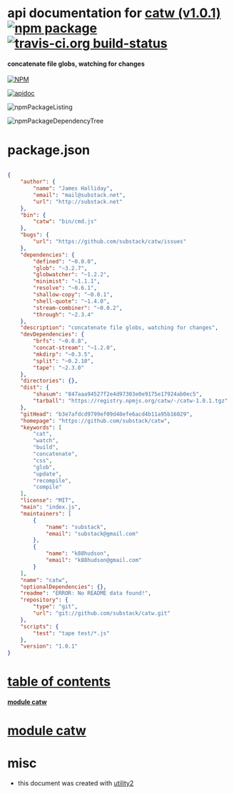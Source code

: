 # api documentation for  [catw (v1.0.1)](https://github.com/substack/catw)  [![npm package](https://img.shields.io/npm/v/npmdoc-catw.svg?style=flat-square)](https://www.npmjs.org/package/npmdoc-catw) [![travis-ci.org build-status](https://api.travis-ci.org/npmdoc/node-npmdoc-catw.svg)](https://travis-ci.org/npmdoc/node-npmdoc-catw)
#### concatenate file globs, watching for changes

[![NPM](https://nodei.co/npm/catw.png?downloads=true)](https://www.npmjs.com/package/catw)

[![apidoc](https://npmdoc.github.io/node-npmdoc-catw/build/screenCapture.buildApidoc.browser.%252Fhome%252Ftravis%252Fbuild%252Fnpmdoc%252Fnode-npmdoc-catw%252Ftmp%252Fbuild%252Fapidoc.html.png)](https://npmdoc.github.io/node-npmdoc-catw/build/apidoc.html)

![npmPackageListing](https://npmdoc.github.io/node-npmdoc-catw/build/screenCapture.npmPackageListing.svg)

![npmPackageDependencyTree](https://npmdoc.github.io/node-npmdoc-catw/build/screenCapture.npmPackageDependencyTree.svg)



# package.json

```json

{
    "author": {
        "name": "James Halliday",
        "email": "mail@substack.net",
        "url": "http://substack.net"
    },
    "bin": {
        "catw": "bin/cmd.js"
    },
    "bugs": {
        "url": "https://github.com/substack/catw/issues"
    },
    "dependencies": {
        "defined": "~0.0.0",
        "glob": "~3.2.7",
        "globwatcher": "~1.2.2",
        "minimist": "~1.1.1",
        "resolve": "~0.6.1",
        "shallow-copy": "~0.0.1",
        "shell-quote": "~1.4.0",
        "stream-combiner": "~0.0.2",
        "through": "~2.3.4"
    },
    "description": "concatenate file globs, watching for changes",
    "devDependencies": {
        "brfs": "~0.0.8",
        "concat-stream": "~1.2.0",
        "mkdirp": "~0.3.5",
        "split": "~0.2.10",
        "tape": "~2.3.0"
    },
    "directories": {},
    "dist": {
        "shasum": "847aaa94527f2e4d97303e0e9175e17924ab0ec5",
        "tarball": "https://registry.npmjs.org/catw/-/catw-1.0.1.tgz"
    },
    "gitHead": "b3e7afdcd9799ef09d40efe6acd4b11a95b16029",
    "homepage": "https://github.com/substack/catw",
    "keywords": [
        "cat",
        "watch",
        "build",
        "concatenate",
        "css",
        "glob",
        "update",
        "recompile",
        "compile"
    ],
    "license": "MIT",
    "main": "index.js",
    "maintainers": [
        {
            "name": "substack",
            "email": "substack@gmail.com"
        },
        {
            "name": "k88hudson",
            "email": "k88hudson@gmail.com"
        }
    ],
    "name": "catw",
    "optionalDependencies": {},
    "readme": "ERROR: No README data found!",
    "repository": {
        "type": "git",
        "url": "git://github.com/substack/catw.git"
    },
    "scripts": {
        "test": "tape test/*.js"
    },
    "version": "1.0.1"
}
```



# <a name="apidoc.tableOfContents"></a>[table of contents](#apidoc.tableOfContents)

#### [module catw](#apidoc.module.catw)



# <a name="apidoc.module.catw"></a>[module catw](#apidoc.module.catw)



# misc
- this document was created with [utility2](https://github.com/kaizhu256/node-utility2)
